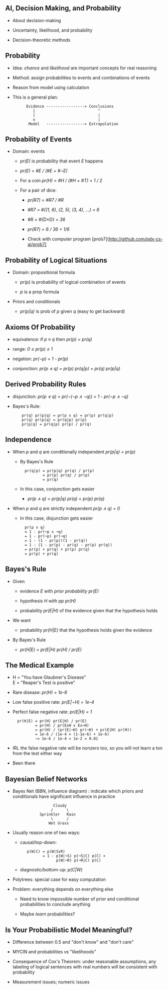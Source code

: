 ## AI, Decision Making, and Probability

* About decision-making

* Uncertainty, likelihood, and probability

* Decision-theoretic methods

## Probability

* Idea: *chance* and *likelihood* are important concepts for real
reasoning

* Method: assign probabilities to events and combinations of events

* Reason from model using calculation

* This is a general plan:

            Evidence -----------------> Conclusions
               |                            ^
               |                            |
               v                            |
             Model   -----------------> Extrapolation

## Probability of Events

* Domain: events

    * *pr(E)* is probability that event *E* happens

    * *pr(E) = #E / (#E + #¬E)*

    * For a coin *pr(H) = #H / (#H + #T) = 1 / 2*

    * For a pair of dice:

         * *pr(R7) = #R7 / #R*
         
         * *#R7 = #{(1, 6), (2, 5), (3, 4), …} = 6*

         * *#R = #{D×D} = 36*
         
         * *pr(R7) = 6 / 36 = 1/6*

         * Check with computer program
           [prob7](http://github.com/pdx-cs-ai/prob7]

## Probability of Logical Situations

* Domain: propositional formula

    * *pr(p)* is probability of logical combination of events

    * *p* is a prop formula

* Priors and conditionals

    * *pr(p|q)* is prob of *p* given *q* (easy to get backward)

## Axioms Of Probability

  * equivalence: if *p ≡ q* then *pr(p) = pr(q)*

  * range: *0 ≤ pr(p) ≤ 1*

  * negation: *pr(¬p) = 1 - pr(p)*

  * conjunction: *pr(p ∧ q) = pr(p) pr(q|p) = pr(q) pr(p|q)*

## Derived Probability Rules

* disjunction: *pr(p ∨ q) = pr(¬(¬p ∧ ¬q)) = 1 - pr(¬p ∧ ¬q)*

* Bayes's Rule: 

          pr(q) pr(p|q) = pr(p ∧ q) = pr(p) pr(q|p)
          pr(q) pr(p|q) = pr(q|p) pr(p)
          pr(p|q) = pr(q|p) pr(p) / pr(q)

## Independence

* When *p* and *q* are conditionally independent *pr(p|q) = pr(p)*

    * By Bayes's Rule

            pr(q|p) = pr(p|q) pr(q) / pr(p)
                    = pr(p) pr(q) / pr(p)
                    = pr(q)

    * In this case, conjunction gets easier

        * *pr(p ∧ q) = pr(p|q) pr(q) = pr(p) pr(q)*

* When *p* and *q* are strictly independent *pr(p ∧ q) = 0*

    * In this case, disjunction gets easier

            pr(p ∨ q)
            = 1 - pr(¬p ∧ ¬q)
            = 1 - pr(¬p) pr(¬q)
            = 1 - (1 - pr(p))(1 - pr(q))
            = 1 - (1 - pr(p) - pr(q) - pr(p) pr(q))
            = pr(p) + pr(q) + pr(p) pr(q)
            = pr(p) + pr(q)

## Bayes's Rule

* Given

    * evidence *E* with *prior probability* *pr(E)*

    * hypothesis *H* with pp *pr(H)*

    * probability *pr(E|H)* of the evidence given that the
      hypothesis holds

* We want

    * probability *pr(H|E)* that the hypothesis holds given
      the evidence

* By Bayes's Rule

    * *pr(H|E) = pr(E|H) pr(H) / pr(E)*

## The Medical Example

* H = "You have Glaubner's Disease"  
  E = "Reaper's Test is positive"

* Rare disease: *pr(H) = 1e-6*

* Low false positive rate: *pr(E|¬H) = 1e-4*

* Perfect false negative rate: *pr(E|H) = 1*

        pr(H|E) = pr(H) pr(E|H) / pr(E)
                = pr(H) / pr(E∧H ∨ E∧¬H)
                = pr(H) / (pr(E|¬H) pr(¬H) + pr(E|H) pr(H))
                = 1e-6 / (1e-4 × (1-1e-6) + 1e-6)
                ~= 1e-6 / 1e-4 = 1e-2 = 0.01

* IRL the false negative rate will be nonzero too, so you
  will not learn a ton from the test either way

* Been there

## Bayesian Belief Networks

* Bayes Net (BBN, influence diagram) : indicate which priors and
  conditionals have significant influence in practice

                        Cloudy
                       /      \
                  Sprinkler   Rain
                       \      /
                      Wet Grass

* Usually reason one of two ways:

    * causal/top-down: 
    
             p(W|C) = p(W|S∨R)
                    = 1 - p(W|¬S) p(¬S|C) p(C) ×
                          p(W|¬R) p(¬R|C) p(C)

    * diagnostic/bottom-up: *p(C|W)*

* Polytrees: special case for easy computation

* Problem: everything depends on everything else

    * Need to know impossible number of prior and conditional
      probabilities to conclude anything

    * Maybe *learn* probabilities?

## Is Your Probabilistic Model Meaningful?

* Difference between 0.5 and "don't know" and "don't care"

* MYCIN and probabilities *vs* "likelihoods"

* Consequence of Cox's Theorem: under reasonable
  assumptions, any labeling of logical sentences with real
  numbers will be consistent with probability

* Measurement issues; numeric issues
